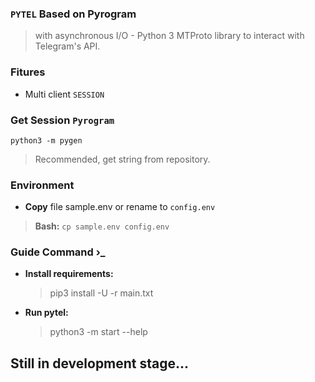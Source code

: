 ### `PYTEL` Based on Pyrogram
> with asynchronous I/O - Python 3 MTProto library to interact with Telegram's API.

### Fitures
  * Multi client `SESSION`

### Get Session `Pyrogram`
    python3 -m pygen
   > Recommended, get string from repository.

### Environment
  * <b>Copy</b> file sample.env or rename to `config.env`
  > <b>Bash:</b>  `cp sample.env config.env`

### Guide Command ›_
  * <strong>Install requirements:</strong>
    > pip3 install -U -r main.txt
  * <strong>Run pytel:</strong>
    > python3 -m start --help


## Still in development stage...
